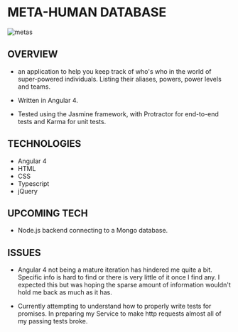# META-HUMAN DATABASE


![metas](https://user-images.githubusercontent.com/24227633/28503547-45f453fe-7001-11e7-887b-7a8be87b4776.gif)

## OVERVIEW

- an application to help you keep track of who's who in the world of super-powered individuals. Listing their aliases, powers, power levels and teams.

- Written in Angular 4.

- Tested using the Jasmine framework, with Protractor for end-to-end tests and Karma for unit tests.

## TECHNOLOGIES

- Angular 4
- HTML
- CSS
- Typescript
- jQuery

## UPCOMING TECH

- Node.js backend connecting to a Mongo database.

## ISSUES

- Angular 4 not being a mature iteration has hindered me quite a bit. Specific info is hard to find or there is very little of it once I find any. I expected this but was hoping the sparse amount of information wouldn't hold me back as much as it has.

- Currently attempting to understand how to properly write tests for promises. In preparing my Service to make http requests almost all of my passing tests broke.  
